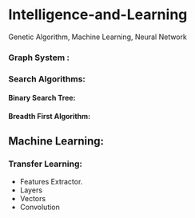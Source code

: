 # Intelligence-and-Learning
Genetic Algorithm, Machine Learning, Neural Network



### Graph System :
### Search Algorithms: 
  #### Binary Search Tree:
  #### Breadth First Algorithm:

## Machine Learning:
### Transfer Learning:
  * Features Extractor.
  * Layers
  * Vectors
  * Convolution
  
